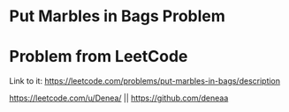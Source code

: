 # Put Marbles in Bags Problem

# Problem from LeetCode
Link to it: https://leetcode.com/problems/put-marbles-in-bags/description

https://leetcode.com/u/Denea/ || https://github.com/deneaa